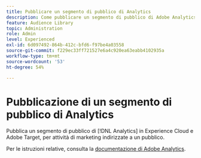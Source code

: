 ```yaml
---
title: Pubblicare un segmento di pubblico di Analytics
description: Come pubblicare un segmento di pubblico di Adobe Analytics in Experience Cloud e Adobe Target per attività di marketing indirizzate a un pubblico.
feature: Audience Library
topic: Administration
role: Admin
level: Experienced
exl-id: 6d097492-864b-412c-bfd6-f97be4a03558
source-git-commit: f229ec33ff721527e6a4c920ea63eabb4102935a
workflow-type: tm+mt
source-wordcount: '53'
ht-degree: 54%

---
```


# Pubblicazione di un segmento di pubblico di Analytics

Pubblica un segmento di pubblico di [!DNL Analytics] in Experience Cloud e Adobe Target, per attività di marketing indirizzate a un pubblico.

Per le istruzioni relative, consulta la [documentazione di Adobe Analytics](https://experienceleague.adobe.com/docs/analytics/components/segmentation/segmentation-workflow/seg-publish.html?lang=it).
